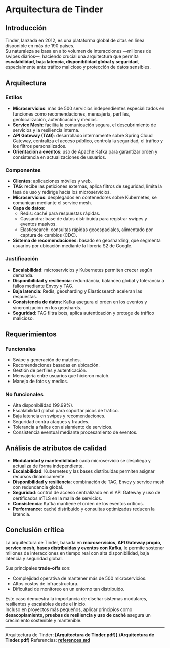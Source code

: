 # Arquitectura de Tinder

## Introducción
Tinder, lanzada en 2012, es una plataforma global de citas en línea disponible en más de 190 países.  
Su naturaleza se basa en alto volumen de interacciones —millones de swipes diarios—, haciendo crucial una arquitectura que permita **escalabilidad, baja latencia, disponibilidad global y seguridad**, especialmente ante tráfico malicioso y protección de datos sensibles.

## Arquitectura

### Estilos
- **Microservicios**: más de 500 servicios independientes especializados en funciones como recomendaciones, mensajería, perfiles, geolocalización, autenticación y medios.  
- **Service Mesh**: facilita la comunicación segura, el descubrimiento de servicios y la resiliencia interna.  
- **API Gateway (TAG)**: desarrollado internamente sobre Spring Cloud Gateway, centraliza el acceso público, controla la seguridad, el tráfico y los filtros personalizados.  
- **Orientación a eventos**: uso de Apache Kafka para garantizar orden y consistencia en actualizaciones de usuarios.  

### Componentes
- **Clientes**: aplicaciones móviles y web.  
- **TAG**: recibe las peticiones externas, aplica filtros de seguridad, limita la tasa de uso y redirige hacia los microservicios.  
- **Microservicios**: desplegados en contenedores sobre Kubernetes, se comunican mediante el service mesh.  
- **Capa de datos**:
  - Redis: caché para respuestas rápidas.  
  - Cassandra: base de datos distribuida para registrar swipes y eventos masivos.  
  - Elasticsearch: consultas rápidas geoespaciales, alimentado por captura de cambios (CDC).  
- **Sistema de recomendaciones**: basado en geosharding, que segmenta usuarios por ubicación mediante la librería S2 de Google.  

### Justificación
- **Escalabilidad**: microservicios y Kubernetes permiten crecer según demanda.  
- **Disponibilidad y resiliencia**: redundancia, balanceo global y tolerancia a fallos mediante Envoy y TAG.  
- **Baja latencia**: Redis, geosharding y Elasticsearch aceleran las respuestas.  
- **Consistencia de datos**: Kafka asegura el orden en los eventos y sincronización en los geoshards.  
- **Seguridad**: TAG filtra bots, aplica autenticación y protege de tráfico malicioso.  

## Requerimientos

### Funcionales
- Swipe y generación de matches.  
- Recomendaciones basadas en ubicación.  
- Gestión de perfiles y autenticación.  
- Mensajería entre usuarios que hicieron match.  
- Manejo de fotos y medios.  

### No funcionales
- Alta disponibilidad (99.99%).  
- Escalabilidad global para soportar picos de tráfico.  
- Baja latencia en swipes y recomendaciones.  
- Seguridad contra ataques y fraudes.  
- Tolerancia a fallos con aislamiento de servicios.  
- Consistencia eventual mediante procesamiento de eventos.  

## Análisis de atributos de calidad
- **Modularidad y mantenibilidad**: cada microservicio se despliega y actualiza de forma independiente.  
- **Escalabilidad**: Kubernetes y las bases distribuidas permiten asignar recursos dinámicamente.  
- **Disponibilidad y resiliencia**: combinación de TAG, Envoy y service mesh con redundancia global.  
- **Seguridad**: control de acceso centralizado en el API Gateway y uso de certificados mTLS en la malla de servicios.  
- **Consistencia**: Kafka mantiene el orden de los eventos críticos.  
- **Performance**: caché distribuido y consultas optimizadas reducen la latencia.  

## Conclusión crítica
La arquitectura de Tinder, basada en **microservicios, API Gateway propio, service mesh, bases distribuidas y eventos con Kafka**, le permite sostener millones de interacciones en tiempo real con alta disponibilidad, baja latencia y seguridad global.  

Sus principales **trade-offs** son:  
- Complejidad operativa de mantener más de 500 microservicios.  
- Altos costos de infraestructura.  
- Dificultad de monitoreo en un entorno tan distribuido.  

Este caso demuestra la importancia de diseñar sistemas modulares, resilientes y escalables desde el inicio.  
Incluso en proyectos más pequeños, aplicar principios como **desacoplamiento, pruebas de resiliencia y uso de caché** asegura un crecimiento sostenible y mantenible.  

---

Arquitectura de Tinder: **[Arquitectura de Tinder.pdf](./Arquitectura de Tinder.pdf)**
Referencias: **[references.md](./references.md)**
